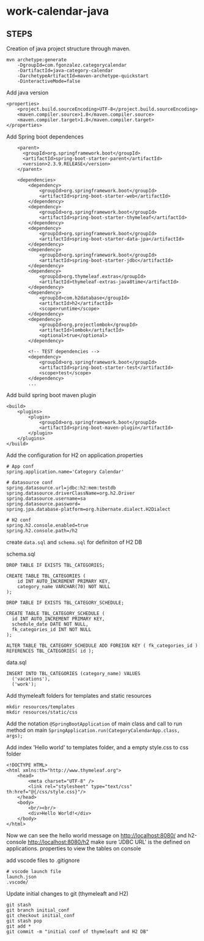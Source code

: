 # work-calendar-java 
## STEPS

Creation of java project structure through maven.

```
mvn archetype:generate 
    -DgroupId=com.fgonzalez.categorycalendar 
    -DartifactId=java-category-calendar 
    -DarchetypeArtifactId=maven-archetype-quickstart 
    -DinteractiveMode=false
```

Add java version

```
<properties>
    <project.build.sourceEncoding>UTF-8</project.build.sourceEncoding>  
    <maven.compiler.source>1.8</maven.compiler.source>
    <maven.compiler.target>1.8</maven.compiler.target>
</properties>
```

Add Spring boot dependences

```
    <parent>
	  <groupId>org.springframework.boot</groupId>
	  <artifactId>spring-boot-starter-parent</artifactId>
	  <version>2.3.9.RELEASE</version>
	</parent>

    <dependencies>
        <dependency>
            <groupId>org.springframework.boot</groupId>
            <artifactId>spring-boot-starter-web</artifactId>
        </dependency>
        <dependency>
            <groupId>org.springframework.boot</groupId>
            <artifactId>spring-boot-starter-thymeleaf</artifactId>
        </dependency>
        <dependency>
            <groupId>org.springframework.boot</groupId>
            <artifactId>spring-boot-starter-data-jpa</artifactId>
        </dependency>
        <dependency>
            <groupId>org.springframework.boot</groupId>
            <artifactId>spring-boot-starter-jdbc</artifactId>
        </dependency>
        <dependency>
            <groupId>org.thymeleaf.extras</groupId>
            <artifactId>thymeleaf-extras-java8time</artifactId>
        </dependency>
        <dependency>
            <groupId>com.h2database</groupId>
            <artifactId>h2</artifactId>
            <scope>runtime</scope>
        </dependency>
        <dependency>
            <groupId>org.projectlombok</groupId>
            <artifactId>lombok</artifactId>
            <optional>true</optional>
        </dependency>

        <!-- TEST dependencies -->
        <dependency>
            <groupId>org.springframework.boot</groupId>
            <artifactId>spring-boot-starter-test</artifactId>
            <scope>test</scope>
        </dependency>
        ...
```

Add build spring boot maven plugin

```
<build>
    <plugins>
        <plugin>
            <groupId>org.springframework.boot</groupId>
            <artifactId>spring-boot-maven-plugin</artifactId>
        </plugin>
    </plugins>
</build>
```

Add the configuration for H2 on application.properties

```
# App conf
spring.application.name='Category Calendar'

# datasource conf
spring.datasource.url=jdbc:h2:mem:testdb
spring.datasource.driverClassName=org.h2.Driver
spring.datasource.username=sa
spring.datasource.password=
spring.jpa.database-platform=org.hibernate.dialect.H2Dialect

# H2 conf
spring.h2.console.enabled=true
spring.h2.console.path=/h2
```

create `data.sql` and `schema.sql` for definiton of H2 DB 

schema.sql
```
DROP TABLE IF EXISTS TBL_CATEGORIES;

CREATE TABLE TBL_CATEGORIES (
    id INT AUTO_INCREMENT PRIMARY KEY,
    category_name VARCHAR(70) NOT NULL
);

DROP TABLE IF EXISTS TBL_CATEGORY_SCHEDULE;

CREATE TABLE TBL_CATEGORY_SCHEDULE (
  id INT AUTO_INCREMENT PRIMARY KEY,
  schedule_date DATE NOT NULL,
  fk_categories_id INT NOT NULL
);

ALTER TABLE TBL_CATEGORY_SCHEDULE ADD FOREIGN KEY ( fk_categories_id ) REFERENCES TBL_CATEGORIES( id );
```

data.sql
```
INSERT INTO TBL_CATEGORIES (category_name) VALUES
  ('vacations'),
  ('work');
```


Add thymeleaft folders for templates and static resources

```
mkdir resources/templates
mkdir resources/static/css
```

Add the notation `@SpringBootApplication` of main class and call to run method on main `SpringApplication.run(CategoryCalendarApp.class, args);`

Add index 'Hello world' to templates folder, and a empty style.css to css folder
```
<!DOCTYPE HTML>
<html xmlns:th="http://www.thymeleaf.org">
    <head>
        <meta charset="UTF-8" />
        <link rel="stylesheet" type="text/css" th:href="@{/css/style.css}"/>
    </head>
    <body>
        <br/><br/>
        <div>Hello World!</div>
    </body>
</html>
```

Now we can see the hello world message on [http://localhost:8080/](http://localhost:8080/)
and h2-console [http://localhost:8080/h2](http://localhost:8080/h2) make sure 'JDBC URL' is the defined on applications. properties to view the tables on console

add vscode files to .gitignore

```
# vscode launch file
launch.json
.vscode/
```

Update initial changes to git (thymeleaft and H2)

```
git stash
git branch initial_conf
git checkout initial_conf
git stash pop
git add *
git commit -m "initial conf of thymeleaft and H2 DB"
```